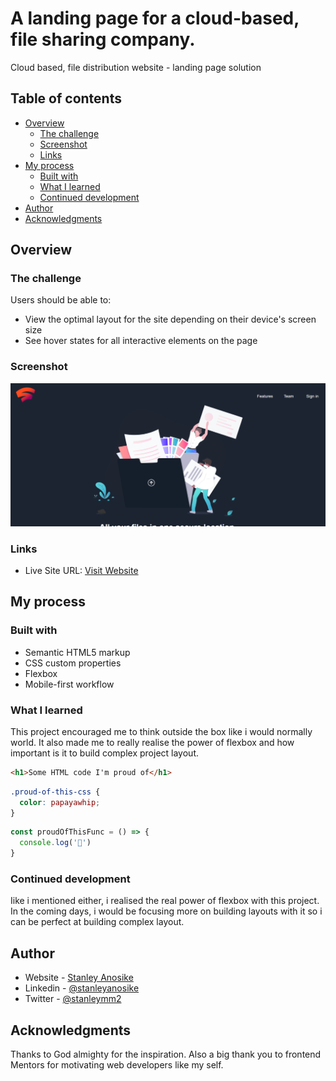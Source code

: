 # A landing page for a cloud-based, file sharing company.
 Cloud based, file distribution website - landing page solution

## Table of contents

- [Overview](#overview)
  - [The challenge](#the-challenge)
  - [Screenshot](#screenshot)
  - [Links](#links)
- [My process](#my-process)
  - [Built with](#built-with)
  - [What I learned](#what-i-learned)
  - [Continued development](#continued-development)
- [Author](#author)
- [Acknowledgments](#acknowledgments)


## Overview

### The challenge

Users should be able to:

- View the optimal layout for the site depending on their device's screen size
- See hover states for all interactive elements on the page

### Screenshot

![](images/Screenshot%20(174).png)


### Links

- Live Site URL: [Visit Website ](https://your-live-site-url.com)

## My process

### Built with

- Semantic HTML5 markup
- CSS custom properties
- Flexbox
- Mobile-first workflow

### What I learned

This project encouraged me to think outside the box like i would normally world. It also made me to really realise the power of flexbox and how important is it to build complex project layout.


```html
<h1>Some HTML code I'm proud of</h1>
```
```css
.proud-of-this-css {
  color: papayawhip;
}
```
```js
const proudOfThisFunc = () => {
  console.log('🎉')
}
```


### Continued development

Iike i mentioned either, i realised the real power of flexbox with this project. In the coming days, i would be focusing more on building layouts with it so i can be perfect at building complex layout.

## Author

- Website - [Stanley Anosike](https://greycode-007.github.io/portfolio/)
- Linkedin - [@stanleyanosike](https://www.linkedin.com/profile/stanleyanosike)
- Twitter - [@stanleymm2](https://www.twitter.com/stanleymm2)


## Acknowledgments

Thanks to God almighty for the inspiration. Also a big thank you to frontend Mentors for motivating web developers like my self.

